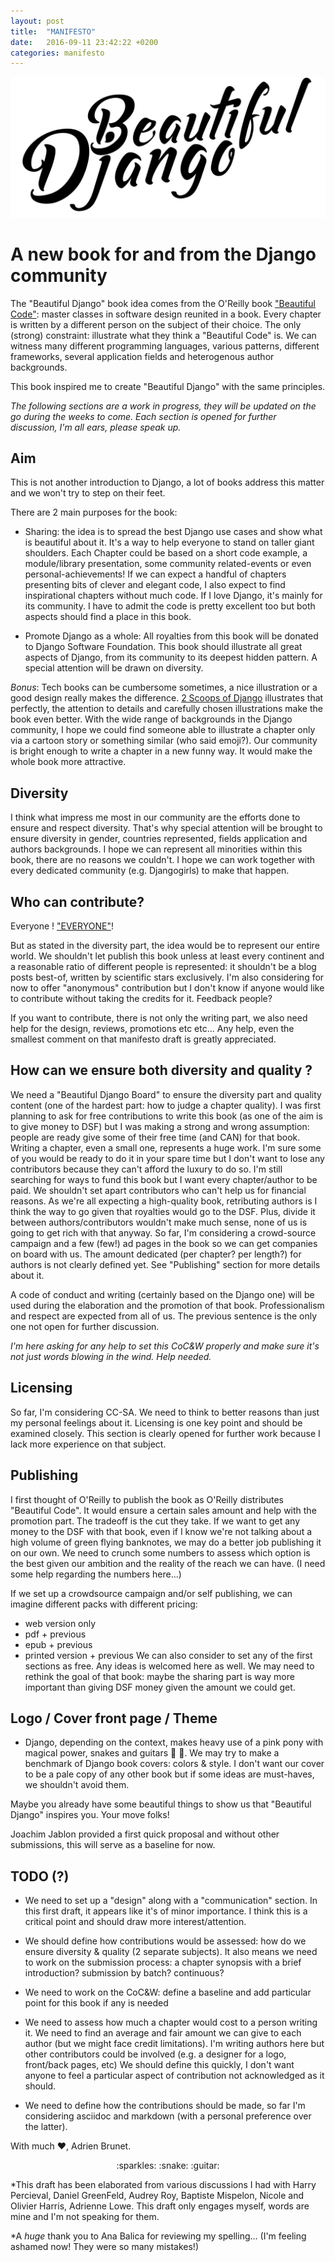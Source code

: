 ```yaml
---
layout: post
title:  "MANIFESTO"
date:   2016-09-11 23:42:22 +0200
categories: manifesto
---
```


![Beautiful Django](/assets/logo/Beautiful%20Django.png)


# A new book for and from the Django community

The "Beautiful Django" book idea comes from the O'Reilly book ["Beautiful Code"](http://shop.oreilly.com/product/9780596510046.do "O'Reilly Beautiful Code"): master classes in software design reunited in a book. Every chapter is written by a different person on the subject of their choice. The only (strong) constraint: illustrate what they think a "Beautiful Code" is. We can witness many different programming languages, various patterns, different frameworks, several application fields and heterogenous author backgrounds.

This book inspired me to create "Beautiful Django" with the same principles.

_The following sections are a work in progress, they will be updated on the go during the weeks to come. Each section is opened for further discussion, I'm all ears, please speak up._


Aim
---

This is not another introduction to Django, a lot of books address this matter and we won't try to step on their feet.

There are 2 main purposes for the book:

- Sharing: the idea is to spread the best Django use cases and show what is beautiful about it. It's a way to help everyone to stand on taller giant shoulders.
Each Chapter could be based on a short code example, a module/library presentation, some community related-events or even personal-achievements!
If we can expect a handful of chapters presenting bits of clever and elegant code, I also expect to find inspirational chapters without much code. If I love Django, it's mainly for its community. I have to admit the code is pretty excellent too but both aspects should find a place in this book.


- Promote Django as a whole: All royalties from this book will be donated to Django Software Foundation. This book should illustrate all great aspects of Django, from its community to its deepest hidden pattern. A special attention will be drawn on diversity.


*Bonus*: 
Tech books can be cumbersome sometimes, a nice illustration or a good design really makes the difference. [2 Scoops of Django](https://www.twoscoopspress.com/products/two-scoops-of-django-1-8) illustrates that perfectly, the attention to details and carefully chosen illustrations make the book even better.
With the wide range of backgrounds in the Django community, I hope we could find someone able to illustrate a chapter only via a cartoon story or something similar (who said emoji?). Our community is bright enough to write a chapter in a new funny way. It would make the whole book more attractive.

Diversity
---------

I think what impress me most in our community are the efforts done to ensure and respect diversity.
That's why special attention will be brought to ensure diversity in gender, countries represented, fields application and authors backgrounds. I hope we can represent all minorities within this book, there are no reasons we couldn't.
I hope we can work together with every dedicated community (e.g. Djangogirls) to make that happen.


Who can contribute?
-------------------

Everyone ! ["EVERYONE"](https://www.youtube.com/watch?v=MrTsuvykUZk "The Professional -- Everyone")!

But as stated in the diversity part, the idea would be to represent our entire world. We shouldn't let publish this book unless at least every continent and a reasonable ratio of different people is represented: it shouldn't be a blog posts best-of, written by scientific stars exclusively.
I'm also considering for now to offer "anonymous" contribution but I don't know if anyone would like to contribute without taking the credits for it. Feedback people?

If you want to contribute, there is not only the writing part, we also need help for the design, reviews, promotions etc etc... Any help, even the smallest comment on that manifesto draft is greatly appreciated.


How can we ensure both diversity and quality ?
----------------------------------------------

We need a "Beautiful Django Board" to ensure the diversity part and quality content (one of the hardest part: how to judge a chapter quality).
I was first planning to ask for free contributions to write this book (as one of the aim is to give money to DSF) but I was making a strong and wrong assumption: people are ready give some of their free time (and CAN) for that book. Writing a chapter, even a small one, represents a huge work. I'm sure some of you would be ready to do it in your spare time but I don't want to lose any contributors because they can't afford the luxury to do so.
I'm still searching for ways to fund this book but I want every chapter/author to be paid. We shouldn't set apart contributors who can't help us for financial reasons. As we're all expecting a high-quality book, retributing authors is I think the way to go given that royalties would go to the DSF. Plus, divide it between authors/contributors wouldn't make much sense, none of us is going to get rich with that anyway.
So far, I'm considering a crowd-source campaign and a few (few!) ad pages in the book so we can get companies on board with us. The amount dedicated (per chapter? per length?) for authors is not clearly defined yet. See "Publishing" section for more details about it.

A code of conduct and writing (certainly based on the Django one) will be used during the elaboration and the promotion of that book. Professionalism and respect are expected from all of us. The previous sentence is the only one not open for further discussion.

_I'm here asking for any help to set this CoC&W properly and make sure it's not just words blowing in the wind. Help needed._


Licensing
---------

So far, I'm considering CC-SA. We need to think to better reasons than just my personal feelings about it. Licensing is one key point and should be examined closely.
This section is clearly opened for further work because I lack more experience on that subject.


Publishing
----------

I first thought of O'Reilly to publish the book as O'Reilly distributes "Beautiful Code". It would ensure a certain sales amount and help with the promotion part.
The tradeoff is the cut they take. If we want to get any money to the DSF with that book, even if I know we're not talking about a high volume of green flying banknotes, we may do a better job publishing it on our own.
We need to crunch some numbers to assess which option is the best given our ambition and the reality of the reach we can have. (I need some help regarding the numbers here...)

If we set up a crowdsource campaign and/or self publishing, we can imagine different packs with different pricing:
- web version only
- pdf + previous
- epub  + previous
- printed version + previous
We can also consider to set any of the first sections as free.
Any ideas is welcomed here as well. We may need to rethink the goal of that book: maybe the sharing part is way more important than giving DSF money given the amount we could get. 


Logo / Cover front page / Theme
-------------------------------

- Django, depending on the context, makes heavy use of a pink pony with magical power, snakes and guitars :snake: :guitar:.
We may try to make a benchmark of Django book covers: colors & style. I don't want our cover to be a pale copy of any other book but if some ideas are must-haves, we shouldn't avoid them.

Maybe you already have some beautiful things to show us that "Beautiful Django" inspires you. Your move folks!

Joachim Jablon provided a first quick proposal and without other submissions, this will serve as a baseline for now.


TODO (?)
--------

- We need to set up a "design" along with a "communication" section. In this first draft, it appears like it's of minor importance. I think this is a critical point and should draw more interest/attention.

- We should define how contributions would be assessed: how do we ensure diversity & quality (2 separate subjects).
It also means we need to work on the submission process: a chapter synopsis with a brief introduction? submission by batch? continuous?

- We need to work on the CoC&W: define a baseline and add particular point for this book if any is needed

- We need to assess how much a chapter would cost to a person writing it. We need to find an average and fair amount we can give to each author (but we might face credit limitations). I'm writing authors here but other contributors could be involved (e.g. a designer for a logo, front/back pages, etc)
We should define this quickly, I don't want anyone to feel a particular aspect of contribution not acknowledged as it should.

- We need to define how the contributions should be made, so far I'm considering asciidoc and markdown (with a personal preference over the latter).


With much :heart:, Adrien Brunet.

<p align="center">:sparkles: :snake: :guitar:</p>

*This draft has been elaborated from various discussions I had with Harry Percieval, Daniel GreenFeld, Audrey Roy, Baptiste Mispelon, Nicole and Olivier Harris, Adrienne Lowe. This draft only engages myself, words are mine and I'm not speaking for them.

*A _huge_ thank you to Ana Balica for reviewing my spelling... (I'm feeling ashamed now! They were so many mistakes!)
